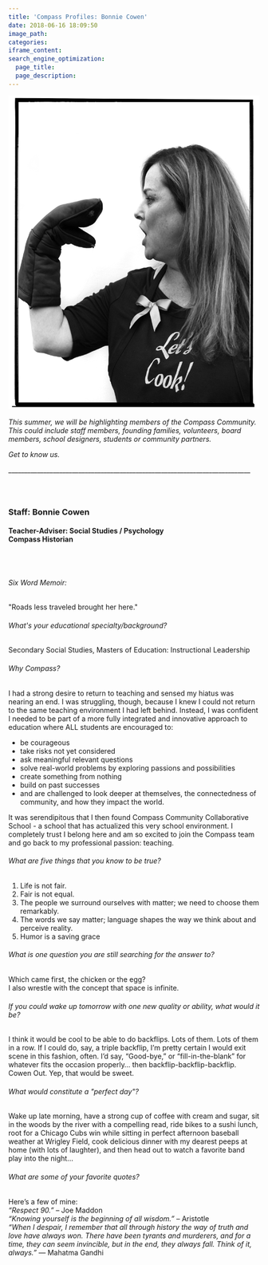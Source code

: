 ```yaml
---
title: 'Compass Profiles: Bonnie Cowen'
date: 2018-06-16 18:09:50
image_path:
categories:
iframe_content:
search_engine_optimization:
  page_title:
  page_description:
---
```


![](/assets/images/bonnie005-1.png)

*This summer, we will be highlighting members of the Compass Community.&nbsp; This could include staff members, founding families, volunteers, board members, school designers, students or community partners.*

*Get to know us.*

\_\_\_\_\_\_\_\_\_\_\_\_\_\_\_\_\_\_\_\_\_\_\_\_\_\_\_\_\_\_\_\_\_\_\_\_\_\_\_\_\_\_\_\_\_\_\_\_\_\_\_\_\_\_\_\_\_\_\_\_\_\_\_\_\_\_\_\_\_\_\_\_\_\_\_\_

### &nbsp;

### Staff: Bonnie Cowen

#### Teacher-Adviser: Social Studies / Psychology<br>Compass Historian

###### &nbsp;

###### Six Word Memoir:&nbsp;

"Roads less traveled brought her here."

###### What's your educational specialty/background?

Secondary Social Studies, Masters of Education: Instructional Leadership

###### Why Compass?

I had a strong desire to return to teaching and sensed my hiatus was nearing an end. I was struggling, though, because I knew I could not return to the same teaching environment I had left behind. Instead, I was confident I needed to be part of a more fully integrated and innovative approach to education where ALL students are encouraged to:

* be courageous
* take risks not yet considered
* ask meaningful relevant questions
* solve real-world problems by exploring passions and possibilities
* create something from nothing
* build on past successes
* and are challenged to look deeper at themselves, the connectedness of community, and how they impact the world.

It was serendipitous that I then found Compass Community Collaborative School - a school that has actualized this very school environment. I completely trust I belong here and am so excited to join the Compass team and go back to my professional passion: teaching.

###### What are five things that you know to be true?

1. Life is not fair.
2. Fair is not equal.
3. The people we surround ourselves with matter; we need to choose them remarkably.
4. The words we say matter; language shapes the way we think about and perceive reality.
5. Humor is a saving grace

###### What is one question you are still searching for the answer to?

Which came first, the chicken or the egg?<br>I also wrestle with the concept that space is infinite.

###### If you could wake up tomorrow with one new quality or ability, what would it be?

I think it would be cool to be able to do backflips. Lots of them. Lots of them in a row. If I could do, say, a triple backflip, I’m pretty certain I would exit scene in this fashion, often. I’d say, “Good-bye,” or “fill-in-the-blank” for whatever fits the occasion properly… then backflip-backflip-backflip. Cowen Out. Yep, that would be sweet.

###### What would constitute a "perfect day"?

Wake up late morning, have a strong cup of coffee with cream and sugar, sit in the woods by the river with a compelling read, ride bikes to a sushi lunch, root for a Chicago Cubs win while sitting in perfect afternoon baseball weather at Wrigley Field, cook delicious dinner with my dearest peeps at home (with lots of laughter), and then head out to watch a favorite band play into the night…

###### What are some of your favorite quotes?

Here’s a few of mine:<br>*“Respect 90.”* – Joe Maddon<br>*“Knowing yourself is the beginning of all wisdom.”* – Aristotle<br>*“When I despair, I remember that all through history the way of truth and love have always won. There have been tyrants and murderers, and for a time, they can seem invincible, but in the end, they always fall. Think of it, always.”* ― Mahatma Gandhi

###### &nbsp;